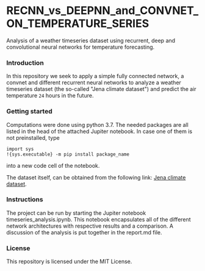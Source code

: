# RECNN_vs_DEEPNN_and_CONVNET_ON_TEMPERATURE_SERIES
Analysis of a weather timeseries dataset using recurrent, deep and convolutional neural networks for temperature forecasting.


### Introduction
In this repository we seek to apply a simple fully connected network, a convnet and different recurrent neural networks to analyze a weather timeseries dataset (the so-called "Jena climate dataset") and predict the air temperature `24` hours in the future.

### Getting started
Computations were done using python 3.7. The needed packages are all listed in the head of the attached Jupiter notebook. In case one of them is not preinstalled, type

```
import sys
!{sys.executable} -m pip install package_name

```
into a new code cell of the notebook.

The dataset itself, can be obtained from the following link: [Jena climate dataset](https://s3.amazonaws.com/keras-datasets/jena_climate_2009_2016.csv.zip).

### Instructions
The project can be run by starting the Jupiter notebook timeseries_analysis.ipynb. This notebook encapsulates all of the different network architectures with respective results and a comparison. A discussion of the analysis is put together in the report.md file.

### License
This repository is licensed under the MIT License.
